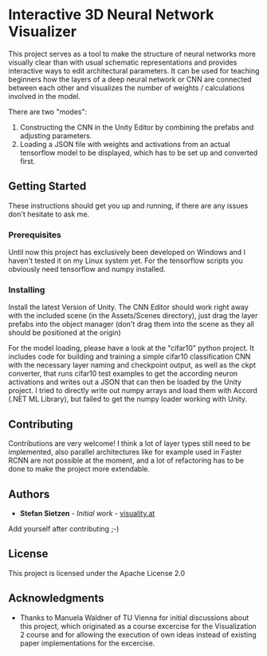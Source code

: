 
# Interactive 3D Neural Network Visualizer

This project serves as a tool to make the structure of neural networks more visually clear than with usual schematic representations and provides interactive ways to edit architectural parameters. It can be used for teaching beginners how the layers of a deep neural network or CNN are connected between each other and visualizes the number of weights / calculations involved in the model.

There are two "modes":
1. Constructing the CNN in the Unity Editor by combining the prefabs and adjusting parameters.
2. Loading a  JSON file with weights and activations from an actual tensorflow model to be displayed, which has to be set up and converted first.

## Getting Started

These instructions should get you up and running, if there are any issues don't hesitate to ask me.

### Prerequisites
Until now this project has exclusively been developed on Windows and I haven't tested it on my Linux system yet.
For the tensorflow scripts you obviously need tensorflow and numpy installed.

### Installing

Install the latest Version of Unity.
The CNN Editor should work right away with the included scene (in the Assets/Scenes directory), just drag the layer prefabs into the object manager (don't drag them into the scene as they all should be positioned at the origin)

For the model loading, please have a look at the "cifar10" python project. It includes code for building and training a simple cifar10 classification CNN with the necessary layer naming and checkpoint output, as well as the ckpt converter, that runs cifar10 test examples to get the according neuron activations and writes out a JSON that can then be loaded by the Unity project. I tried  to directly write out numpy arrays and load them with Accord (.NET ML Library), but failed to get the numpy loader working with Unity.

## Contributing

Contributions are very welcome! I think a lot of layer types still need to be implemented, also parallel architectures like for example used in Faster RCNN are not possible at the moment, and a lot of refactoring has to be done to make the project more extendable.


## Authors

* **Stefan Sietzen** - *Initial work* - [visuality.at](http://visuality.at)

Add yourself  after contributing ;-)

## License

This project is licensed under the Apache License 2.0

## Acknowledgments

* Thanks to Manuela Waldner of TU Vienna for initial discussions about this project, which originated as a course excercise for the Visualization 2 course and for allowing the execution of own ideas instead of existing paper implementations for the excercise.
